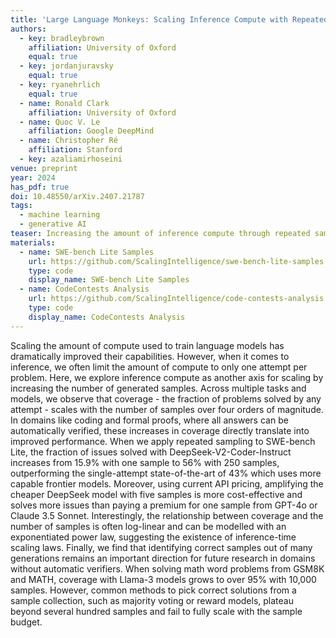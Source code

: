 ```yaml
---
title: 'Large Language Monkeys: Scaling Inference Compute with Repeated Sampling'
authors:
  - key: bradleybrown
    affiliation: University of Oxford
    equal: true
  - key: jordanjuravsky
    equal: true
  - key: ryanehrlich
    equal: true
  - name: Ronald Clark
    affiliation: University of Oxford
  - name: Quoc V. Le
    affiliation: Google DeepMind
  - name: Christopher Ré
    affiliation: Stanford
  - key: azaliamirhoseini
venue: preprint
year: 2024
has_pdf: true
doi: 10.48550/arXiv.2407.21787
tags:
  - machine learning
  - generative AI
teaser: Increasing the amount of inference compute through repeated sampling leads to large improvements in coverage - the fraction of problems solved by any attempt - across a variety tasks, models, and sample budgets. This makes it possible, and sometimes cost-effective, to amplify weaker models with many samples and outperform single attempts from more capable models.
materials:
  - name: SWE-bench Lite Samples
    url: https://github.com/ScalingIntelligence/swe-bench-lite-samples
    type: code
    display_name: SWE-bench Lite Samples
  - name: CodeContests Analysis
    url: https://github.com/ScalingIntelligence/code-contests-analysis
    type: code
    display_name: CodeContests Analysis
---
```

Scaling the amount of compute used to train language models has dramatically improved their capabilities. However, when it comes to inference, we often limit the amount of compute to only one attempt per problem. Here, we explore inference compute as another axis for scaling by increasing the number of generated samples. Across multiple tasks and models, we observe that coverage - the fraction of problems solved by any attempt - scales with the number of samples over four orders of magnitude. In domains like coding and formal proofs, where all answers can be automatically verified, these increases in coverage directly translate into improved performance. When we apply repeated sampling to SWE-bench Lite, the fraction of issues solved with DeepSeek-V2-Coder-Instruct increases from 15.9% with one sample to 56% with 250 samples, outperforming the single-attempt state-of-the-art of 43% which uses more capable frontier models. Moreover, using current API pricing, amplifying the cheaper DeepSeek model with five samples is more cost-effective and solves more issues than paying a premium for one sample from GPT-4o or Claude 3.5 Sonnet. Interestingly, the relationship between coverage and the number of samples is often log-linear and can be modelled with an exponentiated power law, suggesting the existence of inference-time scaling laws. Finally, we find that identifying correct samples out of many generations remains an important direction for future research in domains without automatic verifiers. When solving math word problems from GSM8K and MATH, coverage with Llama-3 models grows to over 95% with 10,000 samples. However, common methods to pick correct solutions from a sample collection, such as majority voting or reward models, plateau beyond several hundred samples and fail to fully scale with the sample budget.